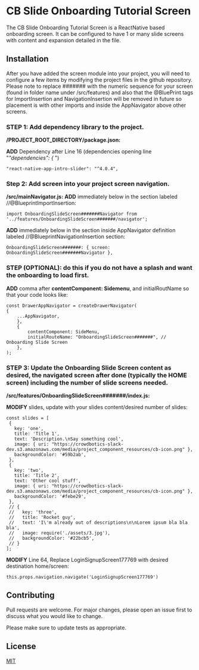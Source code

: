# CB Slide Onboarding Tutorial Screen

The CB Slide Onboarding Tutorial Screen is a ReactNative based onboarding screen. It can be configured to have 1 or many
slide screens with content and expansion detailed in the file.

## Installation

After you have added the screen module into your project, you will need to configure a few items by modifying the project
files in the github repository. Please note to replace ####### with the numeric sequence for your screen (found in folder name under /src/features) and also that the @BluePrint tags for ImportInsertion and NavigationInsertion will be removed in future so placement is with other imports and inside the AppNavigator above other screens.

### STEP 1: Add dependency library to the project.

**/PROJECT_ROOT_DIRECTORY/package.json:**

**ADD** Dependency after Line 16 (dependencies opening line "_"dependencies": {_ ")

`"react-native-app-intro-slider": "^4.0.4", `

### Step 2: Add screen into your project screen navigation.

**/src/mainNavigator.js:**
**ADD** immediately below in the section labeled //@BlueprintImportInsertion:

`import OnboardingSlideScreen#######Navigator from '../features/OnboardingSlideScreen#######/navigator';`

**ADD** immediately below in the section inside AppNavigator definition labeled //@BlueprintNavigationInsertion section:

`OnboardingSlideScreen#######: { screen: OnboardingSlideScreen#######Navigator },`

### STEP (OPTIONAL): do this if you do not have a splash and want the onboarding to load first.

**ADD** comma after **contentComponent: Sidemenu**, and initialRoutName so that your code looks like:

```
const DrawerAppNavigator = createDrawerNavigator(
{
    ...AppNavigator,
    },
    {
        contentComponent: SideMenu,
        initialRouteName: "OnboardingSlideScreen#######", // Onboarding Slide Screen
    },
);
```

### STEP 3: Update the Onboarding Slide Screen content as desired, the navigated screen after done (typically the HOME screen) including the number of slide screens needed.

**/src/features/OnboardingSlideScreen#######/index.js:**

**MODIFY** slides, update with your slides content/desired number of slides:

```
const slides = [
 {
   key: 'one',
   title: 'Title 1',
   text: 'Description.\nSay something cool',
   image: { uri: "https://crowdbotics-slack-dev.s3.amazonaws.com/media/project_component_resources/cb-icon.png" },
   backgroundColor: '#59b2ab',
 },
 {
   key: 'two',
   title: 'Title 2',
   text: 'Other cool stuff',
   image: { uri: "https://crowdbotics-slack-dev.s3.amazonaws.com/media/project_component_resources/cb-icon.png" },
   backgroundColor: '#febe29',
 },
 // {
 //   key: 'three',
 //   title: 'Rocket guy',
 //   text: 'I\'m already out of descriptions\n\nLorem ipsum bla bla bla',
 //   image: require('./assets/3.jpg'),
 //   backgroundColor: '#22bcb5',
 // }
];
```

**MODIFY** Line 64, Replace LoginSignupScreen177769 with desired destination home/screen:

`this.props.navigation.navigate('LoginSignupScreen177769')`

## Contributing

Pull requests are welcome. For major changes, please open an issue first to discuss what you would like to change.

Please make sure to update tests as appropriate.

## License

[MIT](https://choosealicense.com/licenses/mit/)
